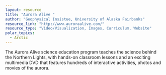 ```yaml
---
layout: resource
title: "Aurora Alive "
author: "Geophysical Insistue, University of Alaska Fairbanks"
resource_link: "http://www.auroraalive.com/"
resource_type: "Video/Visualization, Images, Curriculum, Website"
polar_topics:
  - Arctic
---
```


The Aurora Alive science education program teaches the science behind the Northern Lights, with hands-on classroom lessons and an exciting multimedia DVD that features hundreds of interactive activities, photos and movies of the aurora.
